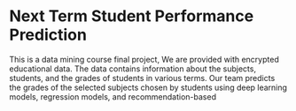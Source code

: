# Next Term Student Performance Prediction
This is a data mining course final project, We are provided with encrypted educational data. The data contains information about the subjects, students, and the grades of students in various terms. Our team predicts the grades of the selected subjects chosen by students using deep learning models, regression models, and recommendation-based
